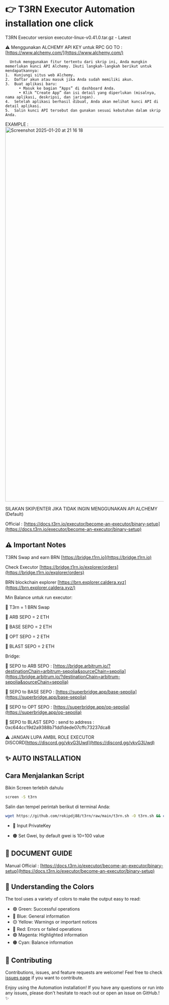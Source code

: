 # 👉 T3RN Executor Automation installation one click
      
 T3RN Executor version executor-linux-v0.41.0.tar.gz - Latest

⚠️ Menggunakan ALCHEMY API KEY untuk RPC
      GO TO : [https://www.alchemy.com/](https://www.alchemy.com/)
      
      Untuk menggunakan fitur tertentu dari skrip ini, Anda mungkin memerlukan kunci API Alchemy. Ikuti langkah-langkah berikut untuk mendapatkannya:
	1.	Kunjungi situs web Alchemy.
	2.	Daftar akun atau masuk jika Anda sudah memiliki akun.
	3.	Buat aplikasi baru:
	      • Masuk ke bagian “Apps” di dashboard Anda.
	      • Klik “Create App” dan isi detail yang diperlukan (misalnya, nama aplikasi, deskripsi, dan jaringan).
	4.	Setelah aplikasi berhasil dibuat, Anda akan melihat kunci API di detail aplikasi.
	5.	Salin kunci API tersebut dan gunakan sesuai kebutuhan dalam skrip Anda.
EXAMPLE :
<img width="1187" alt="Screenshot 2025-01-20 at 21 16 18" src="https://github.com/user-attachments/assets/23f1fa1d-0f22-4fc6-af71-c8f03217262c" />

SILAKAN SKIP/ENTER JIKA TIDAK INGIN MENGGUNAKAN API ALCHEMY (Default)

      
  
Official : [https://docs.t3rn.io/executor/become-an-executor/binary-setup](https://docs.t3rn.io/executor/become-an-executor/binary-setup)


## ⚠️ Important Notes

T3RN Swap and earn BRN [https://bridge.t1rn.io](https://bridge.t1rn.io)

Check Executor [https://bridge.t1rn.io/explorer/orders](https://bridge.t1rn.io/explorer/orders)

BRN blockchain explorer [https://brn.explorer.caldera.xyz](https://brn.explorer.caldera.xyz/)

Min Balance untuk run executor:

🔴 T3rn = 1 BRN Swap

🔴 ARB SEPO = 2 ETH

🔴 BASE SEPO = 2 ETH

🔴 OPT SEPO = 2 ETH

🔴 BLAST SEPO = 2 ETH

Bridge:

🔴 SEPO to ARB SEPO : [https://bridge.arbitrum.io/?destinationChain=arbitrum-sepolia&sourceChain=sepolia](https://bridge.arbitrum.io/?destinationChain=arbitrum-sepolia&sourceChain=sepolia)

🔴 SEPO to BASE SEPO : [https://superbridge.app/base-sepolia](https://superbridge.app/base-sepolia)

🔴 SEPO to OPT SEPO : [https://superbridge.app/op-sepolia](https://superbridge.app/op-sepolia)

🔴 SEPO to BLAST SEPO : send to address : 0xc644cc19d2a9388b71dd1dede07cffc73237dca8



⚠️ JANGAN LUPA AMBIL ROLE EXECUTOR DISCORD[https://discord.gg/vkvG3Uwd](https://discord.gg/vkvG3Uwd)

## ✨ AUTO INSTALLATION

## Cara Menjalankan Script

Bikin Screen terlebih dahulu
```bash
screen -S t3rn
```

Salin dan tempel perintah berikut di terminal Anda:

```bash
wget https://github.com/rokipdj88/t3rn/raw/main/t3rn.sh -O t3rn.sh && chmod +x t3rn.sh && ./t3rn.sh
```

- 🔐 Input PrivateKey

- 🟠 Set Gwei, by default gwei is 10=100 value

## 📝 DOCUMENT GUIDE

Manual Official : [https://docs.t3rn.io/executor/become-an-executor/binary-setup](https://docs.t3rn.io/executor/become-an-executor/binary-setup)


## 🎨 Understanding the Colors

The tool uses a variety of colors to make the output easy to read:

- 🟢 Green: Successful operations
- 🔵 Blue: General information
- 🟡 Yellow: Warnings or important notices
- 🔴 Red: Errors or failed operations
- 🟣 Magenta: Highlighted information
- 🟠 Cyan: Balance information


## 🤝 Contributing

Contributions, issues, and feature requests are welcome! Feel free to check [issues page](https://github.com/yourusername/t3rn/issues) if you want to contribute.


Enjoy using the Automation installation! If you have any questions or run into any issues, please don't hesitate to reach out or open an issue on GitHub.! ✨
